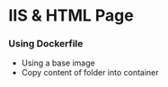 # IIS & HTML Page

### Using Dockerfile
* Using a base image 
* Copy content of folder into container 
